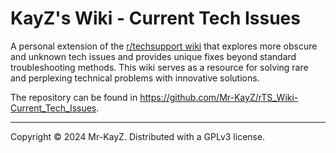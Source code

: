 # KayZ's Wiki - Current Tech Issues
A personal extension of the [r/techsupport wiki](https://rtech.support/) that explores more obscure and unknown tech issues and provides unique fixes beyond standard troubleshooting methods. This wiki serves as a resource for solving rare and perplexing technical problems with innovative solutions.

The repository can be found in https://github.com/Mr-KayZ/rTS_Wiki-Current_Tech_Issues.

---
Copyright © 2024 Mr-KayZ. Distributed with a GPLv3 license.
